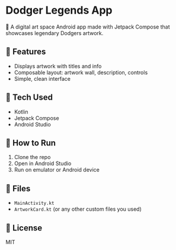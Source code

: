 # Dodger Legends App

🎨 A digital art space Android app made with Jetpack Compose that showcases legendary Dodgers artwork.

## 📱 Features

- Displays artwork with titles and info
- Composable layout: artwork wall, description, controls
- Simple, clean interface

## 🔧 Tech Used

- Kotlin
- Jetpack Compose
- Android Studio

## 🚀 How to Run

1. Clone the repo  
2. Open in Android Studio  
3. Run on emulator or Android device

## 📁 Files

- `MainActivity.kt`
- `ArtworkCard.kt` (or any other custom files you used)

## 📄 License

MIT
